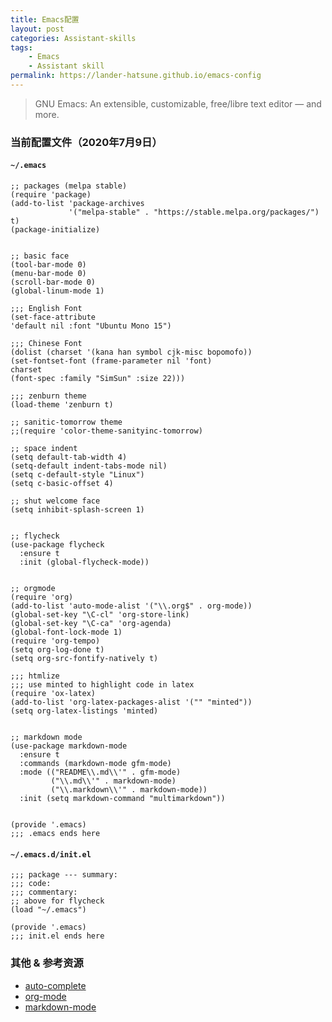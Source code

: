 ```yaml
---
title: Emacs配置
layout: post
categories: Assistant-skills
tags: 
    - Emacs
    - Assistant skill
permalink: https://lander-hatsune.github.io/emacs-config
---
```


> GNU Emacs: An extensible, customizable, free/libre text editor — and more.
<!-- more -->

### 当前配置文件（2020年7月9日） ###

#### `~/.emacs` ####

``` emacs-lisp
;; packages (melpa stable)
(require 'package)
(add-to-list 'package-archives
             '("melpa-stable" . "https://stable.melpa.org/packages/") t)
(package-initialize)


;; basic face
(tool-bar-mode 0)
(menu-bar-mode 0)
(scroll-bar-mode 0)
(global-linum-mode 1)

;;; English Font
(set-face-attribute
'default nil :font "Ubuntu Mono 15")

;;; Chinese Font
(dolist (charset '(kana han symbol cjk-misc bopomofo))
(set-fontset-font (frame-parameter nil 'font)
charset
(font-spec :family "SimSun" :size 22)))

;;; zenburn theme
(load-theme 'zenburn t)

;; sanitic-tomorrow theme
;;(require 'color-theme-sanityinc-tomorrow)

;; space indent
(setq default-tab-width 4)
(setq-default indent-tabs-mode nil)
(setq c-default-style "Linux")
(setq c-basic-offset 4)

;; shut welcome face
(setq inhibit-splash-screen 1)


;; flycheck
(use-package flycheck
  :ensure t
  :init (global-flycheck-mode))


;; orgmode
(require 'org)
(add-to-list 'auto-mode-alist '("\\.org$" . org-mode))
(global-set-key "\C-cl" 'org-store-link)
(global-set-key "\C-ca" 'org-agenda)
(global-font-lock-mode 1)
(require 'org-tempo)
(setq org-log-done t)
(setq org-src-fontify-natively t)

;;; htmlize
;;; use minted to highlight code in latex
(require 'ox-latex)
(add-to-list 'org-latex-packages-alist '("" "minted"))
(setq org-latex-listings 'minted)


;; markdown mode
(use-package markdown-mode
  :ensure t
  :commands (markdown-mode gfm-mode)
  :mode (("README\\.md\\'" . gfm-mode)
         ("\\.md\\'" . markdown-mode)
         ("\\.markdown\\'" . markdown-mode))
  :init (setq markdown-command "multimarkdown"))


(provide '.emacs)
;;; .emacs ends here
```

#### `~/.emacs.d/init.el` ####

``` emacs-lisp
;;; package --- summary:
;;; code:
;;; commentary:
;; above for flycheck
(load "~/.emacs")

(provide '.emacs)
;;; init.el ends here
```

### 其他 & 参考资源 ###

- [auto-complete](https://github.com/auto-complete/auto-complete)
- [org-mode](https://orgmode.org/)
- [markdown-mode](https://jblevins.org/projects/markdown-mode/)

